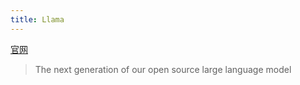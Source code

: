 ```yaml
---
title: Llama
---
```

[官网](https://ai.meta.com/llama/)
> The next generation of our open source large language model
